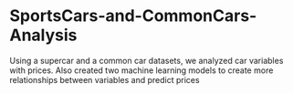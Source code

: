 # SportsCars-and-CommonCars-Analysis
Using a supercar and a common car datasets, we analyzed car variables with prices. Also created two machine learning models to create more relationships between variables and predict prices
